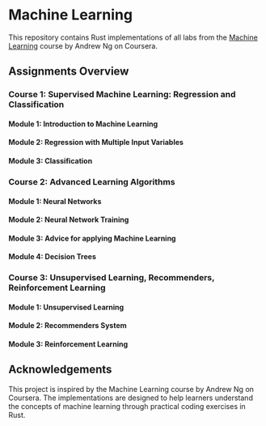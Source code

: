 # Machine Learning

This repository contains Rust implementations of all labs from the [Machine Learning](https://www.coursera.org/learn/machine-learning/) course by Andrew Ng on Coursera.

## Assignments Overview

### Course 1: Supervised Machine Learning: Regression and Classification

#### Module 1: Introduction to Machine Learning

#### Module 2: Regression with Multiple Input Variables

#### Module 3: Classification

### Course 2: Advanced Learning Algorithms

#### Module 1: Neural Networks

#### Module 2: Neural Network Training

#### Module 3: Advice for applying Machine Learning

#### Module 4: Decision Trees

### Course 3: Unsupervised Learning, Recommenders, Reinforcement Learning

#### Module 1: Unsupervised Learning

#### Module 2: Recommenders System

#### Module 3: Reinforcement Learning

## Acknowledgements
This project is inspired by the Machine Learning course by Andrew Ng on Coursera. The implementations are designed to help learners understand the concepts of machine learning through practical coding exercises in Rust.


